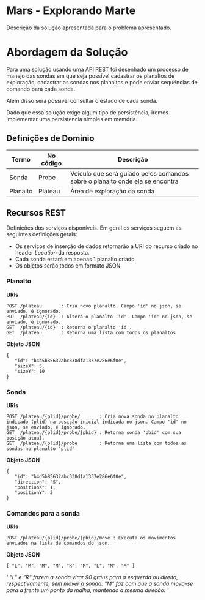 # Mars - Explorando Marte

Descrição da solução apresentada para o problema apresentado.

# Abordagem da Solução

Para uma solução usando uma API REST foi desenhado um processo de manejo
das sondas em que seja possível cadastrar os planaltos de exploração,
cadastrar as sondas nos planaltos e pode enviar sequëncias de comando para
cada sonda.

Além disso será possível consultar o estado de cada sonda.

Dado que essa solução exige algum tipo de persistência, iremos implementar
uma persistencia simples em memória.

## Definições de Domínio

| Termo        | No código | Descrição                                                                       |
|--------------|-----------|---------------------------------------------------------------------------------|
| Sonda        | Probe     |Veículo que será guiado pelos comandos sobre o planalto onde ela se encontra     |
| Planalto     | Plateau    |Área de exploração da sonda                                                      |

## Recursos REST

Definições dos serviços disponíveis. Em geral os serviços seguem as seguintes definições gerais:

* Os serviços de inserção de dados retornarão a URI do recurso criado no header *Location* da resposta.
* Cada sonda estará em apenas 1 planalto criado.
* Os objetos serão todos em formato JSON

### Planalto

**URIs**
```
POST /plateau       : Cria novo planalto. Campo 'id' no json, se enviado, é ignorado.
PUT  /plateau/{id}  : Altera o planalto 'id'. Campo 'id' no json, se enviado, é ignorado.
GET  /plateau/{id}  : Retorna o planalto 'id'.
GET  /plateau       : Retorna uma lista com todos os planaltos
```
**Objeto JSON**
```
{
   "id": "b4d5b85632abc338dfa1337e286e6f0e",
   "sizeX": 5,
   "sizeY": 10
}
```

### Sonda

**URIs**
```
POST /plateau/{plid}/probe/       : Cria nova sonda no planalto indicado (plid) na posição inicial indicada no json. Campo 'id' no json, se enviado, é ignorado.
GET  /plateau/{plid}/probe/{pbid} : Retorna sonda 'pbid' com sua posição atual.
GET  /plateau/{plid}/probe        : Retorna uma lista com todos as sondas no planalto 'plid'
```
**Objeto JSON**
```
{
   "id": "b4d5b85632abc338dfa1337e286e6f0e",
   "direction": "S",
   "positionX": 1,
   "positionY": 3
}
```

### Comandos para a sonda

**URIs**
```
POST /plateau/{plid}/probe/{pbid}/move : Executa os movimentos enviados na lista de comandos do json.
```
**Objeto JSON**
```
[ "L", "M", "M", "M", "R", "M", "L", "M", "M" ]
```
*' "L" e "R" fazem a sonda virar 90 graus para a esquerda ou direita, respectivamente, sem mover a sonda. "M" faz com que a sonda mova-se para a frente um ponto da malha, mantendo a mesma direção. '*